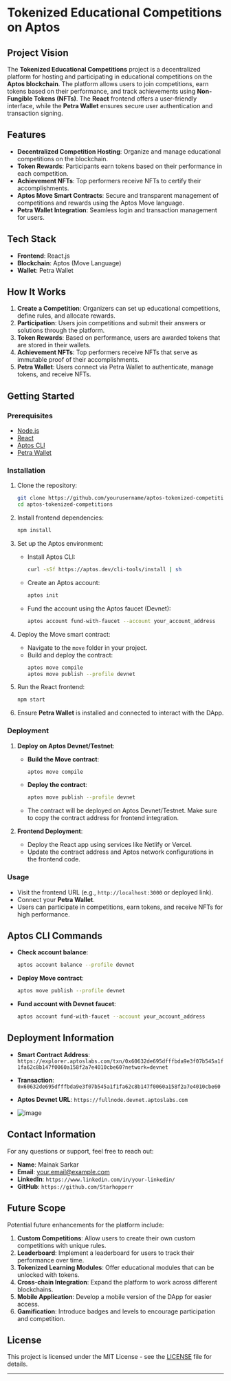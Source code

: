 # Tokenized Educational Competitions on Aptos

## Project Vision
The **Tokenized Educational Competitions** project is a decentralized platform for hosting and participating in educational competitions on the **Aptos blockchain**. The platform allows users to join competitions, earn tokens based on their performance, and track achievements using **Non-Fungible Tokens (NFTs)**. The **React** frontend offers a user-friendly interface, while the **Petra Wallet** ensures secure user authentication and transaction signing.

## Features
- **Decentralized Competition Hosting**: Organize and manage educational competitions on the blockchain.
- **Token Rewards**: Participants earn tokens based on their performance in each competition.
- **Achievement NFTs**: Top performers receive NFTs to certify their accomplishments.
- **Aptos Move Smart Contracts**: Secure and transparent management of competitions and rewards using the Aptos Move language.
- **Petra Wallet Integration**: Seamless login and transaction management for users.

## Tech Stack
- **Frontend**: React.js
- **Blockchain**: Aptos (Move Language)
- **Wallet**: Petra Wallet

## How It Works
1. **Create a Competition**: Organizers can set up educational competitions, define rules, and allocate rewards.
2. **Participation**: Users join competitions and submit their answers or solutions through the platform.
3. **Token Rewards**: Based on performance, users are awarded tokens that are stored in their wallets.
4. **Achievement NFTs**: Top performers receive NFTs that serve as immutable proof of their accomplishments.
5. **Petra Wallet**: Users connect via Petra Wallet to authenticate, manage tokens, and receive NFTs.

## Getting Started

### Prerequisites
- [Node.js](https://nodejs.org/)
- [React](https://reactjs.org/)
- [Aptos CLI](https://aptos.dev/cli-tools/aptos-cli-tool/)
- [Petra Wallet](https://petra.app/)

### Installation

1. Clone the repository:
   ```bash
   git clone https://github.com/yourusername/aptos-tokenized-competitions.git
   cd aptos-tokenized-competitions
   ```

2. Install frontend dependencies:
   ```bash
   npm install
   ```

3. Set up the Aptos environment:
   - Install Aptos CLI:  
     ```bash
     curl -sSf https://aptos.dev/cli-tools/install | sh
     ```
   - Create an Aptos account:
     ```bash
     aptos init
     ```
   - Fund the account using the Aptos faucet (Devnet):
     ```bash
     aptos account fund-with-faucet --account your_account_address
     ```

4. Deploy the Move smart contract:
   - Navigate to the `move` folder in your project.
   - Build and deploy the contract:
     ```bash
     aptos move compile
     aptos move publish --profile devnet
     ```

5. Run the React frontend:
   ```bash
   npm start
   ```

6. Ensure **Petra Wallet** is installed and connected to interact with the DApp.

### Deployment

1. **Deploy on Aptos Devnet/Testnet**:
   - **Build the Move contract**:
     ```bash
     aptos move compile
     ```
   - **Deploy the contract**:
     ```bash
     aptos move publish --profile devnet
     ```
   - The contract will be deployed on Aptos Devnet/Testnet. Make sure to copy the contract address for frontend integration.
   
2. **Frontend Deployment**:
   - Deploy the React app using services like Netlify or Vercel.
   - Update the contract address and Aptos network configurations in the frontend code.

### Usage
- Visit the frontend URL (e.g., `http://localhost:3000` or deployed link).
- Connect your **Petra Wallet**.
- Users can participate in competitions, earn tokens, and receive NFTs for high performance.

## Aptos CLI Commands
- **Check account balance**:
  ```bash
  aptos account balance --profile devnet
  ```
- **Deploy Move contract**:
  ```bash
  aptos move publish --profile devnet
  ```
- **Fund account with Devnet faucet**:
  ```bash
  aptos account fund-with-faucet --account your_account_address
  ```

## Deployment Information
- **Smart Contract Address**: `https://explorer.aptoslabs.com/txn/0x60632de695dfffbda9e3f07b545a1f1fa62c8b147f0060a158f2a7e4010cbe60?network=devnet`
- **Transaction**: `0x60632de695dfffbda9e3f07b545a1f1fa62c8b147f0060a158f2a7e4010cbe60`
- **Aptos Devnet URL**: `https://fullnode.devnet.aptoslabs.com`

- ![image](https://github.com/user-attachments/assets/ad7e5f9c-79e1-4ba5-9b4e-1aa6f6cc6254)


## Contact Information
For any questions or support, feel free to reach out:

- **Name**: Mainak Sarkar
- **Email**: your.email@example.com
- **LinkedIn**: `https://www.linkedin.com/in/your-linkedin/`
- **GitHub**: `https://github.com/Starhopperr`

## Future Scope
Potential future enhancements for the platform include:
1. **Custom Competitions**: Allow users to create their own custom competitions with unique rules.
2. **Leaderboard**: Implement a leaderboard for users to track their performance over time.
3. **Tokenized Learning Modules**: Offer educational modules that can be unlocked with tokens.
4. **Cross-chain Integration**: Expand the platform to work across different blockchains.
5. **Mobile Application**: Develop a mobile version of the DApp for easier access.
6. **Gamification**: Introduce badges and levels to encourage participation and competition.

## License
This project is licensed under the MIT License - see the [LICENSE](LICENSE) file for details.

---
